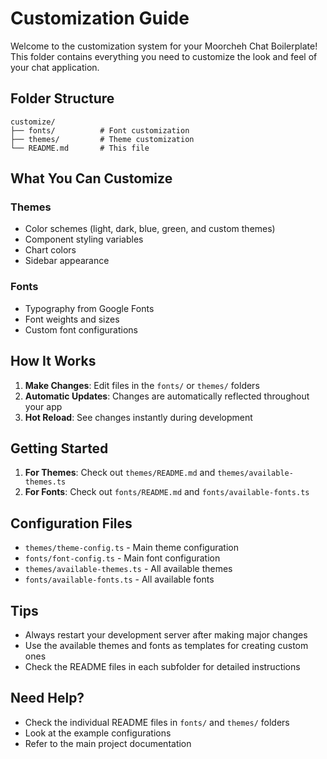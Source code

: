 # Customization Guide

Welcome to the customization system for your Moorcheh Chat Boilerplate! This folder contains everything you need to customize the look and feel of your chat application.

##  Folder Structure

```
customize/
├── fonts/          # Font customization
├── themes/         # Theme customization
└── README.md       # This file
```

##  What You Can Customize

### **Themes**
- Color schemes (light, dark, blue, green, and custom themes)
- Component styling variables
- Chart colors
- Sidebar appearance

### **Fonts**
- Typography from Google Fonts
- Font weights and sizes
- Custom font configurations

##  How It Works

1. **Make Changes**: Edit files in the `fonts/` or `themes/` folders
2. **Automatic Updates**: Changes are automatically reflected throughout your app
3. **Hot Reload**: See changes instantly during development

##  Getting Started

1. **For Themes**: Check out `themes/README.md` and `themes/available-themes.ts`
2. **For Fonts**: Check out `fonts/README.md` and `fonts/available-fonts.ts`

## Configuration Files

- `themes/theme-config.ts` - Main theme configuration
- `fonts/font-config.ts` - Main font configuration
- `themes/available-themes.ts` - All available themes
- `fonts/available-fonts.ts` - All available fonts

##  Tips

- Always restart your development server after making major changes
- Use the available themes and fonts as templates for creating custom ones
- Check the README files in each subfolder for detailed instructions

## Need Help?

- Check the individual README files in `fonts/` and `themes/` folders
- Look at the example configurations
- Refer to the main project documentation

